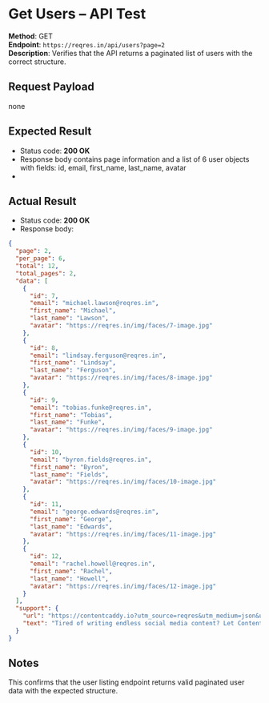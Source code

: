 # Get Users – API Test

**Method**: GET  
**Endpoint**: `https://reqres.in/api/users?page=2`  
**Description**: Verifies that the API returns a paginated list of users with the correct structure.  

## Request Payload
none

## Expected Result  
- Status code: **200 OK**  
- Response body contains page information and a list of 6 user objects with fields: id, email, first_name, last_name, avatar
- 
## Actual Result
- Status code: **200 OK**  
- Response body:
```json
{
  "page": 2,
  "per_page": 6,
  "total": 12,
  "total_pages": 2,
  "data": [
    {
      "id": 7,
      "email": "michael.lawson@reqres.in",
      "first_name": "Michael",
      "last_name": "Lawson",
      "avatar": "https://reqres.in/img/faces/7-image.jpg"
    },
    {
      "id": 8,
      "email": "lindsay.ferguson@reqres.in",
      "first_name": "Lindsay",
      "last_name": "Ferguson",
      "avatar": "https://reqres.in/img/faces/8-image.jpg"
    },
    {
      "id": 9,
      "email": "tobias.funke@reqres.in",
      "first_name": "Tobias",
      "last_name": "Funke",
      "avatar": "https://reqres.in/img/faces/9-image.jpg"
    },
    {
      "id": 10,
      "email": "byron.fields@reqres.in",
      "first_name": "Byron",
      "last_name": "Fields",
      "avatar": "https://reqres.in/img/faces/10-image.jpg"
    },
    {
      "id": 11,
      "email": "george.edwards@reqres.in",
      "first_name": "George",
      "last_name": "Edwards",
      "avatar": "https://reqres.in/img/faces/11-image.jpg"
    },
    {
      "id": 12,
      "email": "rachel.howell@reqres.in",
      "first_name": "Rachel",
      "last_name": "Howell",
      "avatar": "https://reqres.in/img/faces/12-image.jpg"
    }
  ],
  "support": {
    "url": "https://contentcaddy.io?utm_source=reqres&utm_medium=json&utm_campaign=referral",
    "text": "Tired of writing endless social media content? Let Content Caddy generate it for you."
  }
}
```

  ## Notes
  This confirms that the user listing endpoint returns valid paginated user data with the expected structure.
